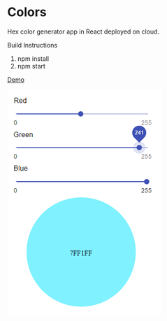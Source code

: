 # Colors
Hex color generator app in React deployed on cloud.

Build Instructions
1. npm install
2. npm start

[Demo](https://hexcolorgenerator.herokuapp.com)

![Sample](https://github.com/pranavpkr/Colors/blob/master/color/public/ScreenShot.PNG)
